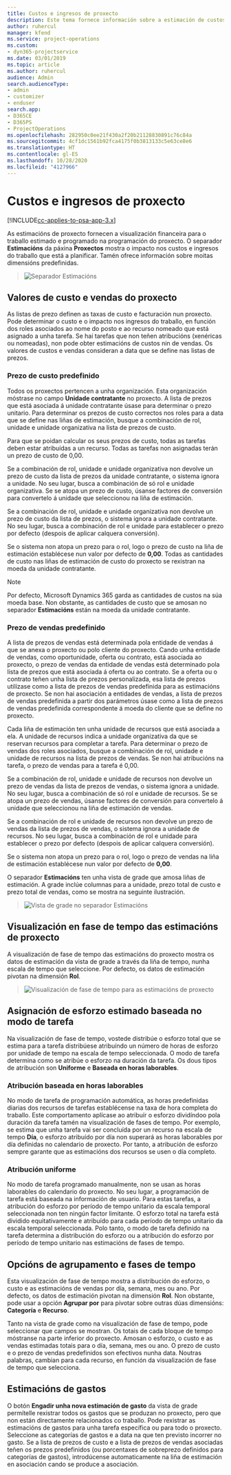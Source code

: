 ```yaml
---
title: Custos e ingresos de proxecto
description: Este tema fornece información sobre a estimación de custos e ingresos dos proxectos.
author: ruhercul
manager: kfend
ms.service: project-operations
ms.custom:
- dyn365-projectservice
ms.date: 03/01/2019
ms.topic: article
ms.author: ruhercul
audience: Admin
search.audienceType:
- admin
- customizer
- enduser
search.app:
- D365CE
- D365PS
- ProjectOperations
ms.openlocfilehash: 282950c0ee21f430a2f20b21128830891c76c84a
ms.sourcegitcommit: 4cf1dc1561b92fca4175f0b3813133c5e63ce8e6
ms.translationtype: HT
ms.contentlocale: gl-ES
ms.lasthandoff: 10/28/2020
ms.locfileid: "4127966"
---
```

# <a name="project-costs-and-revenue"></a>Custos e ingresos de proxecto

[!INCLUDE[cc-applies-to-psa-app-3.x](../includes/cc-applies-to-psa-app-3x.md)]

As estimacións de proxecto fornecen a visualización financeira para o traballo estimado e programado na programación do proxecto. O separador **Estimacións** da páxina **Proxectos** mostra o impacto nos custos e ingresos do traballo que está a planificar. Tamén ofrece información sobre moitas dimensións predefinidas. 

> ![Separador Estimacións](media/project-5.png)

## <a name="cost-and-sales-values-of-the-project"></a>Valores de custo e vendas do proxecto

As listas de prezo definen as taxas de custo e facturación nun proxecto. Pode determinar o custo e o impacto nos ingresos do traballo, en función dos roles asociados ao nome do posto e ao recurso nomeado que está asignado a unha tarefa. Se hai tarefas que non teñen atribucións (xenéricas ou nomeadas), non pode obter estimacións de custos nin de vendas. Os valores de custos e vendas consideran a data que se define nas listas de prezos.

### <a name="default-cost-price"></a>Prezo de custo predefinido  

Todos os proxectos pertencen a unha organización. Esta organización móstrase no campo **Unidade contratante** no proxecto. A lista de prezos que está asociada á unidade contratante úsase para determinar o prezo unitario. Para determinar os prezos de custo correctos nos roles para a data que se define nas liñas de estimación, busque a combinación de rol, unidade e unidade organizativa na lista de prezos de custo. 

Para que se poidan calcular os seus prezos de custo, todas as tarefas deben estar atribuídas a un recurso. Todas as tarefas non asignadas terán un prezo de custo de 0,00.

Se a combinación de rol, unidade e unidade organizativa non devolve un prezo de custo da lista de prezos da unidade contratante, o sistema ignora a unidade. No seu lugar, busca a combinación de só rol e unidade organizativa. Se se atopa un prezo de custo, úsanse factores de conversión para convertelo á unidade que seleccionou na liña de estimación.

Se a combinación de rol, unidade e unidade organizativa non devolve un prezo de custo da lista de prezos, o sistema ignora a unidade contratante. No seu lugar, busca a combinación de rol e unidade para establecer o prezo por defecto (despois de aplicar calquera conversión).

Se o sistema non atopa un prezo para o rol, logo o prezo de custo na liña de estimación establécese nun valor por defecto de **0,00**. Todas as cantidades de custo nas liñas de estimación de custo do proxecto se rexistran na moeda da unidade contratante.

> [!NOTE]
> Por defecto, Microsoft Dynamics 365 garda as cantidades de custos na súa moeda base. Non obstante, as cantidades de custo que se amosan no separador **Estimacións** están na moeda da unidade contratante.  

### <a name="default-sales-price"></a>Prezo de vendas predefinido 

A lista de prezos de vendas está determinada pola entidade de vendas á que se anexa o proxecto ou polo cliente do proxecto. Cando unha entidade de vendas, como oportunidade, oferta ou contrato, está asociada ao proxecto, o prezo de vendas da entidade de vendas está determinado pola lista de prezos que está asociada á oferta ou ao contrato. Se a oferta ou o contrato teñen unha lista de prezos personalizada, esa lista de prezos utilízase como a lista de prezos de vendas predefinida para as estimacións de proxecto. Se non hai asociación a entidades de vendas, a lista de prezos de vendas predefinida a partir dos parámetros úsase como a lista de prezos de vendas predefinida correspondente á moeda do cliente que se define no proxecto.

Cada liña de estimación ten unha unidade de recursos que está asociada a ela. A unidade de recursos indica a unidade organizativa da que se reservan recursos para completar a tarefa. Para determinar o prezo de vendas dos roles asociados, busque a combinación de rol, unidade e unidade de recursos na lista de prezos de vendas. Se non hai atribucións na tarefa, o prezo de vendas para a tarefa é 0,00.

Se a combinación de rol, unidade e unidade de recursos non devolve un prezo de vendas da lista de prezos de vendas, o sistema ignora a unidade. No seu lugar, busca a combinación de só rol e unidade de recursos. Se se atopa un prezo de vendas, úsanse factores de conversión para convertelo á unidade que seleccionou na liña de estimación de vendas. 

Se a combinación de rol e unidade de recursos non devolve un prezo de vendas da lista de prezos de vendas, o sistema ignora a unidade de recursos. No seu lugar, busca a combinación de rol e unidade para establecer o prezo por defecto (despois de aplicar calquera conversión).

Se o sistema non atopa un prezo para o rol, logo o prezo de vendas na liña de estimación establécese nun valor por defecto de **0,00**.

O separador **Estimacións** ten unha vista de grade que amosa liñas de estimación. A grade inclúe columnas para a unidade, prezo total de custo e prezo total de vendas, como se mostra na seguinte ilustración. 

> ![Vista de grade no separador Estimacións](media/project-6.png)

## <a name="time-phased-view-of-project-estimates"></a>Visualización en fase de tempo das estimacións de proxecto

A visualización de fase de tempo das estimacións do proxecto mostra os datos de estimación da vista de grade a través da liña de tempo, nunha escala de tempo que seleccione. Por defecto, os datos de estimación pivotan na dimensión **Rol**.

> ![Visualización de fase de tempo para as estimacións de proxecto](media/project-7.png)

## <a name="allocating-estimated-effort-based-on-the-task-mode"></a>Asignación de esforzo estimado baseada no modo de tarefa

Na visualización de fase de tempo, vostede distribúe o esforzo total que se estima para a tarefa distribúese atribuíndo un número de horas de esforzo por unidade de tempo na escala de tempo seleccionada. O modo de tarefa determina como se atribúe o esforzo na duración da tarefa. Os dous tipos de atribución son **Uniforme** e **Baseada en horas laborables**.

### <a name="work-hours-based-allocation"></a>Atribución baseada en horas laborables
 
No modo de tarefa de programación automática, as horas predefinidas diarias dos recursos de tarefas establécense na taxa de hora completa do traballo. Este comportamento aplícase ao atribuír o esforzo dividíndoo pola duración da tarefa tamén na visualización de fases de tempo. Por exemplo, se estima que unha tarefa vai ser concluída por un recurso na escala de tempo **Día**, o esforzo atribuído por día non superará as horas laborables por día definidas no calendario de proxecto. Por tanto, a atribución de esforzo sempre garante que as estimacións dos recursos se usen o día completo.

### <a name="even-allocation"></a>Atribución uniforme

No modo de tarefa programado manualmente, non se usan as horas laborables do calendario do proxecto. No seu lugar, a programación de tarefa está baseada na información de usuario. Para estas tarefas, a atribución do esforzo por período de tempo unitario da escala temporal seleccionada non ten ningún factor limitante. O esforzo total na tarefa está dividido equitativamente e atribuído para cada período de tempo unitario da escala temporal seleccionada. Polo tanto, o modo de tarefa definido na tarefa determina a distribución do esforzo ou a atribución do esforzo por período de tempo unitario nas estimacións de fases de tempo.

## <a name="grouping-and-time-phasing-options"></a>Opcións de agrupamento e fases de tempo

Esta visualización de fase de tempo mostra a distribución do esforzo, o custo e as estimacións de vendas por día, semana, mes ou ano. Por defecto, os datos de estimación pivotan na dimensión **Rol**. Non obstante, pode usar a opción **Agrupar por** para pivotar sobre outras dúas dimensións: **Categoría** e **Recurso**.

Tanto na vista de grade como na visualización de fase de tempo, pode seleccionar que campos se mostran. Os totais de cada bloque de tempo móstranse na parte inferior do proxecto. Amosan o esforzo, o custo e as vendas estimadas totais para o día, semana, mes ou ano. O prezo de custo e o prezo de vendas predefinidos son efectivos nunha data. Noutras palabras, cambian para cada recurso, en función da visualización de fase de tempo que selecciona.

## <a name="expense-estimates"></a>Estimacións de gastos

O botón **Engadir unha nova estimación de gasto** da vista de grade permítelle rexistrar todos os gastos que se produzan no proxecto, pero que non están directamente relacionados co traballo. Pode rexistrar as estimacións de gastos para unha tarefa específica ou para todo o proxecto. Seleccione as categorías de gastos e a data na que ten previsto incorrer no gasto. Se a lista de prezos de custo e a lista de prezos de vendas asociadas teñen os prezos predefinidos (ou porcentaxes de sobreprezo definidos para categorías de gastos), introdúcense automaticamente na liña de estimación en asociación cando se produce a asociación.
